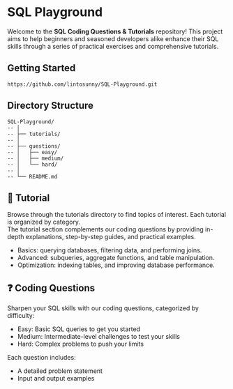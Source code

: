 # SQL Playground
Welcome to the **SQL Coding Questions & Tutorials** repository! This project aims to help beginners and seasoned developers alike enhance their SQL skills through a series of practical exercises and comprehensive tutorials.

## Getting Started
```
https://github.com/lintosunny/SQL-Playground.git
```

## Directory Structure
```
SQL-Playground/
-- │
-- ├── tutorials/
-- │
-- ├── questions/
-- │   ├── easy/
-- │   ├── medium/
-- │   └── hard/
-- │
-- └── README.md
```

## 📖 Tutorial
Browse through the tutorials directory to find topics of interest. Each tutorial is organized by category. 
<br>The tutorial section complements our coding questions by providing in-depth explanations, step-by-step guides, and practical examples.
* Basics: querying databases, filtering data, and performing joins.
* Advanced: subqueries, aggregate functions, and table manipulation.
* Optimization: indexing tables, and improving database performance.

## ❓ Coding Questions
Sharpen your SQL skills with our coding questions, categorized by difficulty:
* Easy: Basic SQL queries to get you started
* Medium: Intermediate-level challenges to test your skills
* Hard: Complex problems to push your limits

Each question includes:
* A detailed problem statement
* Input and output examples

